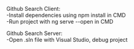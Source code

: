 Github Search Client: <br />
 -Install dependencies using npm install in CMD <br />
 -Run project with ng serve --open in CMD <br />
  
Github Search Server: <br />
 -Open .sln file with Visual Studio, debug project